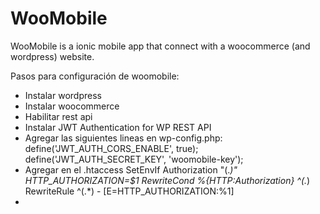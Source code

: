 # WooMobile
WooMobile is a ionic mobile app that connect with a woocommerce (and wordpress) website.

Pasos para configuración de woomobile:
* Instalar wordpress
* Instalar woocommerce
* Habilitar rest api
* Instalar JWT Authentication for WP REST API
* Agregar las siguientes lineas en wp-config.php:
define('JWT_AUTH_CORS_ENABLE', true);
define('JWT_AUTH_SECRET_KEY', 'woomobile-key');
* Agregar en el .htaccess
SetEnvIf Authorization "(.*)" HTTP_AUTHORIZATION=$1
RewriteCond %{HTTP:Authorization} ^(.*)
RewriteRule ^(.*) - [E=HTTP_AUTHORIZATION:%1]
* 